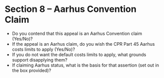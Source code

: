 # Section 8 – Aarhus Convention Claim

- Do you contend that this appeal is an Aarhus Convention claim (Yes/No)?
- If the appeal is an Aarhus claim, do you wish the CPR Part 45 Aarhus costs limits to apply (Yes/No)?
- If you do not want the default costs limits to apply, what grounds support disapplying them?
- If claiming Aarhus status, what is the basis for that assertion (set out in the box provided)?

